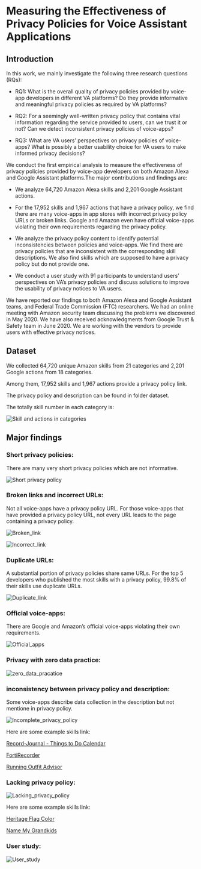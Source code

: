 # Measuring the Effectiveness of Privacy Policies for Voice Assistant Applications

## Introduction

In this work, we mainly investigate the following three research questions (RQs):

* RQ1: What is the overall quality of privacy policies provided by voice-app developers in different VA platforms? Do they provide informative and meaningful privacy policies as required by VA platforms?

* RQ2: For a seemingly well-written privacy policy that contains vital information regarding the service provided to users, can we trust it or not? Can we detect inconsistent privacy policies of voice-apps?

* RQ3: What are VA users’ perspectives on privacy policies of voice-apps? What is possibly a better usability choice for VA users to make informed privacy decisions?


We conduct the first empirical analysis to measure the effectiveness of privacy policies provided by voice-app developers on both Amazon Alexa and Google Assistant platforms.The major contributions and findings are:

* We analyze 64,720 Amazon Alexa skills and 2,201 Google Assistant actions. 

* For the 17,952 skills and 1,967 actions that have a privacy policy, we find there are many voice-apps in app stores with incorrect privacy policy URLs or broken links. Google and Amazon even have official voice-apps violating their own requirements regarding the privacy policy.

* We analyze the privacy policy content to identify potential inconsistencies between policies and voice-apps. We find there are privacy policies that are inconsistent with the corresponding skill descriptions. We also find skills which are supposed to have a privacy policy but do not provide one.

* We conduct a user study with 91 participants to understand users’ perspectives on VA’s privacy policies and discuss solutions to improve the usability of privacy notices to VA users.

We have reported our findings to both Amazon Alexa and Google Assistant teams, and Federal Trade Commission (FTC) researchers. We had an online meeting with Amazon security team discussing the problems we discovered in May 2020. We have also received acknowledgments from Google Trust & Safety team in June 2020. We are working with the vendors to provide users with effective privacy notices.



## Dataset

We collected 64,720 unique Amazon skills from 21 categories and 2,201 Google actions from 18 categories. 

Among them, 17,952 skills and 1,967 actions provide a privacy policy link. 

The privacy policy and description can be found in folder dataset.

The totally skill number in each category is:

![Skill and actions in categories](https://github.com/voice-assistant-research/voice-assistant/blob/master/dataset/image2/numbers.png)



## Major findings

### Short privacy policies:

There are many very short privacy policies which are not informative.

![Short privacy policy](https://github.com/voice-assistant-research/voice-assistant/blob/master/dataset/image2/short_policy.png)

### Broken links and incorrect URLs:

Not all voice-apps have a privacy policy URL. For those voice-apps that have provided a privacy policy URL, not every URL leads to the page containing a privacy policy.

![Broken_link](https://github.com/voice-assistant-research/voice-assistant/blob/master/dataset/image2/broken_link.png)

![Incorrect_link](https://github.com/voice-assistant-research/voice-assistant/blob/master/dataset/image2/promotionpage.png)

### Duplicate URLs:

A substantial portion of privacy policies share same URLs. For the top 5 developers who published the most skills with a privacy policy, 99.8% of their skills use duplicate URLs.

![Duplicate_link](https://github.com/voice-assistant-research/voice-assistant/blob/master/dataset/image2/duplicate.png)

### Official voice-apps:

There are Google and Amazon’s official voice-apps violating their own requirements.

![Official_apps](https://github.com/voice-assistant-research/voice-assistant/blob/master/dataset/image2/official.png)

### Privacy with zero data practice:

![zero_data_pracatice](https://github.com/voice-assistant-research/voice-assistant/blob/master/dataset/image2/zero_data_practice.png)

### inconsistency between privacy policy and description:

Some voice-apps describe data collection in the description but not mentione in privacy policy.

![Incomplete_privacy_policy](https://github.com/voice-assistant-research/voice-assistant/blob/master/dataset/image2/incomplete.png)


Here are some example skills link:

[Record-Journal - Things to Do Calendar](https://www.amazon.com/Record-Journal-Things-to-Do-Calendar/dp/B07NC478M9/ref=sr_1_1?keywords=record+journal&qid=1582232641&s=digital-skills&sr=1-1)

[FortiRecorder](https://www.amazon.com/Fortinet-FortiRecorder/dp/B079P35CGQ/ref=sr_1_1?keywords=fortirecorder&qid=1582232693&s=digital-skills&sr=1-1)

[Running Outfit Advisor](https://www.amazon.com/CraftyC-Running-Outfit-Advisor/dp/B0735XW8LM/ref=sr_1_1?crid=24ZNWXDR4FZKZ&keywords=running+outfit+advisor&qid=1582232728&s=digital-skills&sprefix=Running+outfit+%2Calexa-skills%2C143&sr=1-1)

### Lacking privacy policy:

![Lacking_privacy_policy](https://github.com/voice-assistant-research/voice-assistant/blob/master/dataset/image2/lack_policy.png)

Here are some example skills link:

[Heritage Flag Color](https://www.amazon.com/Thomas-Anderson-Heritage-Flag-Color/dp/B01MR9JBWU/ref=sr_1_1?keywords=heritage+flag+color&qid=1582233183&s=digital-skills&sr=1-1)

[Name My Grandkids](https://www.amazon.com/Cooper-Name-My-Grandkids/dp/B01EW3KUXC/ref=sr_1_1?keywords=name+my+grandkids&qid=1582233215&s=digital-skills&sr=1-1)

### User study:

![User_study](https://github.com/voice-assistant-research/voice-assistant/blob/master/dataset/image2/user_study.png)



